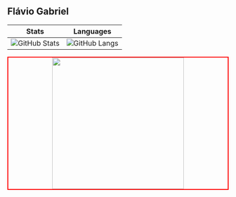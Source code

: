 ## Flávio Gabriel
| Stats                                     | Languages                   |
|--------------------------------------------------|---------------------------------------|
| ![GitHub Stats](https://github-readme-stats.vercel.app/api?username=FlavioGabrielB&show_icons=true&theme=aura) | ![GitHub Langs](https://github-readme-stats.vercel.app/api/top-langs/?username=FlavioGabrielB&theme=aura) |
<div align="center" style="border: 2px solid red;">
  <img src="https://media.giphy.com/media/FKGqMd25QoAY1J51LM/giphy.gif" width="300"/>
</div>

